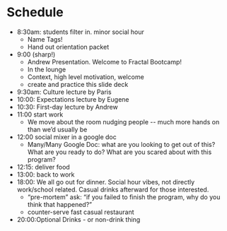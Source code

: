# Schedule

- 8:30am: students filter in. minor social hour
    - Name Tags\!
    - Hand out orientation packet
- 9:00 (sharp\!)
    - Andrew Presentation. Welcome to Fractal Bootcamp\!
    - In the lounge
    - Context, high level motivation, welcome
    - create and practice this slide deck
- 9:30am: Culture lecture by Paris
- 10:00: Expectations lecture by Eugene
- 10:30: First-day lecture by Andrew
- 11:00 start work
    - We move about the room nudging people -- much more hands on than we’d usually be
- 12:00 social mixer in a google doc
    - Many/Many Google Doc: what are you looking to get out of this? What are you ready to do? What are you scared about with this program?
- 12:15: deliver food
- 13:00: back to work
- 18:00: We all go out for dinner. Social hour vibes, not directly work/school related. Casual drinks afterward for those interested.
    - “pre-mortem” ask: “if you failed to finish the program, why do you think that happened?”
    - counter-serve fast casual restaurant
- 20:00:Optional Drinks - or non-drink thing
